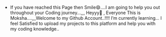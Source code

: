 -  If you have reached this Page then Smile😄....I am going to help you out throughout your Coding journey...,,,
   Heyyy👋 , Everyone This is Moksha....,,,Welcome to my Github Account..!!!!
   I’m currently learning... I feel Satisfied to upload my projects to this 
   platform and help you with my coding knowledge..
 


<!---
Moksha11Shah/Moksha11Shah is a ✨ special ✨ repository because its `README.md` (this file) appears on your GitHub profile.
You can click the Preview link to take a look at your changes.
--->
